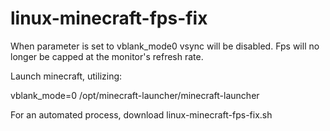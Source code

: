 # linux-minecraft-fps-fix

When parameter is set to vblank_mode0 vsync will be disabled. Fps will no longer be capped at the monitor's refresh rate.

Launch minecraft, utilizing:

vblank_mode=0 /opt/minecraft-launcher/minecraft-launcher

For an automated process, download linux-minecraft-fps-fix.sh

